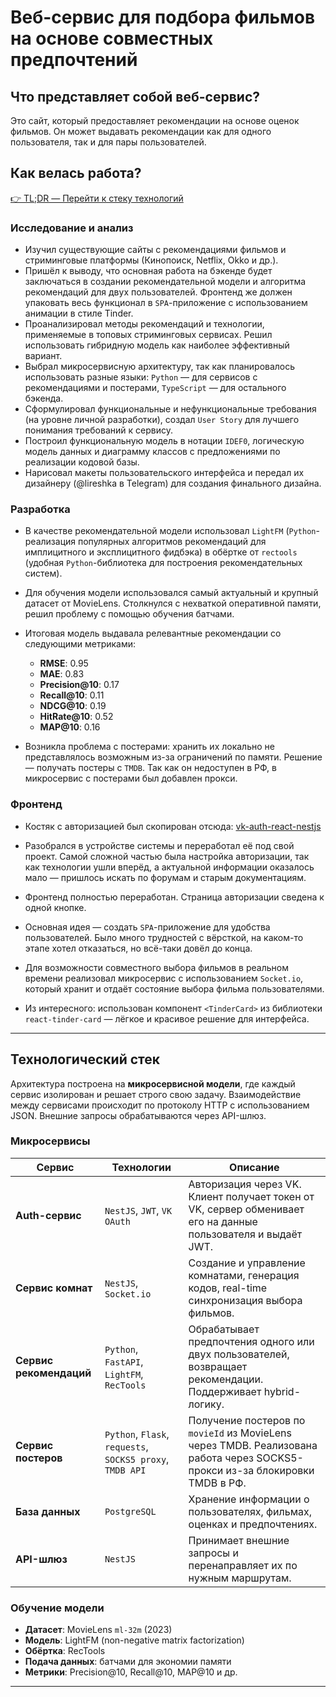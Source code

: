 # Веб-сервис для подбора фильмов на основе совместных предпочтений

## Что представляет собой веб-сервис?

Это сайт, который предоставляет рекомендации на основе оценок фильмов. Он может выдавать рекомендации как для одного пользователя, так и для пары пользователей.

## Как велась работа?

[👉 TL;DR — Перейти к стеку технологий](#технологический-стек)

### Исследование и анализ

- Изучил существующие сайты с рекомендациями фильмов и стриминговые платформы (Кинопоиск, Netflix, Okko и др.).
- Пришёл к выводу, что основная работа на бэкенде будет заключаться в создании рекомендательной модели и алгоритма рекомендаций для двух пользователей. Фронтенд же должен упаковать весь функционал в `SPA`-приложение с использованием анимации в стиле Tinder.
- Проанализировал методы рекомендаций и технологии, применяемые в топовых стриминговых сервисах. Решил использовать гибридную модель как наиболее эффективный вариант.
- Выбрал микросервисную архитектуру, так как планировалось использовать разные языки: `Python` — для сервисов с рекомендациями и постерами, `TypeScript` — для остального бэкенда.
- Сформулировал функциональные и нефункциональные требования (на уровне личной разработки), создал `User Story` для лучшего понимания требований к сервису.
- Построил функциональную модель в нотации `IDEF0`, логическую модель данных и диаграмму классов с предложениями по реализации кодовой базы.
- Нарисовал макеты пользовательского интерфейса и передал их дизайнеру (@lireshka в Telegram) для создания финального дизайна.

### Разработка

- В качестве рекомендательной модели использовал `LightFM` (`Python`-реализация популярных алгоритмов рекомендаций для имплицитного и эксплицитного фидбэка) в обёртке от `rectools` (удобная `Python`-библиотека для построения рекомендательных систем).
- Для обучения модели использовался самый актуальный и крупный датасет от MovieLens. Столкнулся с нехваткой оперативной памяти, решил проблему с помощью обучения батчами.
- Итоговая модель выдавала релевантные рекомендации со следующими метриками:
    - **RMSE**: 0.95
    - **MAE**: 0.83
    - **Precision@10**: 0.17
    - **Recall@10**: 0.11
    - **NDCG@10**: 0.19
    - **HitRate@10**: 0.52
    - **MAP@10**: 0.16

- Возникла проблема с постерами: хранить их локально не представлялось возможным из-за ограничений по памяти. Решение — получать постеры с `TMDB`. Так как он недоступен в РФ, в микросервис с постерами был добавлен прокси.

### Фронтенд

- Костяк с авторизацией был скопирован отсюда: [vk-auth-react-nestjs](https://github.com/ndrwbv/vk-auth-react-nestjs) 
- Разобрался в устройстве системы и переработал её под свой проект. Самой сложной частью была настройка авторизации, так как технологии ушли вперёд, а актуальной информации оказалось мало — пришлось искать по форумам и старым документациям.
- Фронтенд полностью переработан. Страница авторизации сведена к одной кнопке.
- Основная идея — создать `SPA`-приложение для удобства пользователей. Было много трудностей с вёрсткой, на каком-то этапе хотел отказаться, но всё-таки довёл до конца.

- Для возможности совместного выбора фильмов в реальном времени реализовал микросервис с использованием `Socket.io`, который хранит и отдаёт состояние выбора фильма пользователями.
- Из интересного: использован компонент `<TinderCard>` из библиотеки `react-tinder-card` — лёгкое и красивое решение для интерфейса.

---

## Технологический стек

Архитектура построена на **микросервисной модели**, где каждый сервис изолирован и решает строго свою задачу. Взаимодействие между сервисами происходит по протоколу HTTP с использованием JSON. Внешние запросы обрабатываются через API-шлюз.

### Микросервисы

| Сервис                 | Технологии               | Описание |
|------------------------|--------------------------|----------|
| **Auth-сервис**        | `NestJS`, `JWT`, `VK OAuth` | Авторизация через VK. Клиент получает токен от VK, сервер обменивает его на данные пользователя и выдаёт JWT. |
| **Сервис комнат**      | `NestJS`, `Socket.io`      | Создание и управление комнатами, генерация кодов, real-time синхронизация выбора фильмов. |
| **Сервис рекомендаций**| `Python`, `FastAPI`, `LightFM`, `RecTools` | Обрабатывает предпочтения одного или двух пользователей, возвращает рекомендации. Поддерживает hybrid-логику. |
| **Сервис постеров**    | `Python`, `Flask`, `requests`, `SOCKS5 proxy`, `TMDB API` | Получение постеров по `movieId` из MovieLens через TMDB. Реализована работа через SOCKS5-прокси из-за блокировки TMDB в РФ. |
| **База данных**        | `PostgreSQL`              | Хранение информации о пользователях, фильмах, оценках и предпочтениях. |
| **API-шлюз**           | `NestJS` | Принимает внешние запросы и перенаправляет их по нужным маршрутам. |

### Обучение модели

- **Датасет**: MovieLens `ml-32m` (2023)
- **Модель**: LightFM (non-negative matrix factorization)
- **Обёртка**: RecTools
- **Подача данных**: батчами для экономии памяти
- **Метрики**: Precision@10, Recall@10, MAP@10 и др.

---
